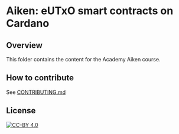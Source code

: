 # Aiken: eUTxO smart contracts on Cardano

## Overview

This folder contains the content for the Academy Aiken course.

## How to contribute

See [CONTRIBUTING.md](../../CONTRIBUTING.md)

## License

[![CC-BY 4.0](https://mirrors.creativecommons.org/presskit/buttons/88x31/png/by.png)](../../LICENSE)
